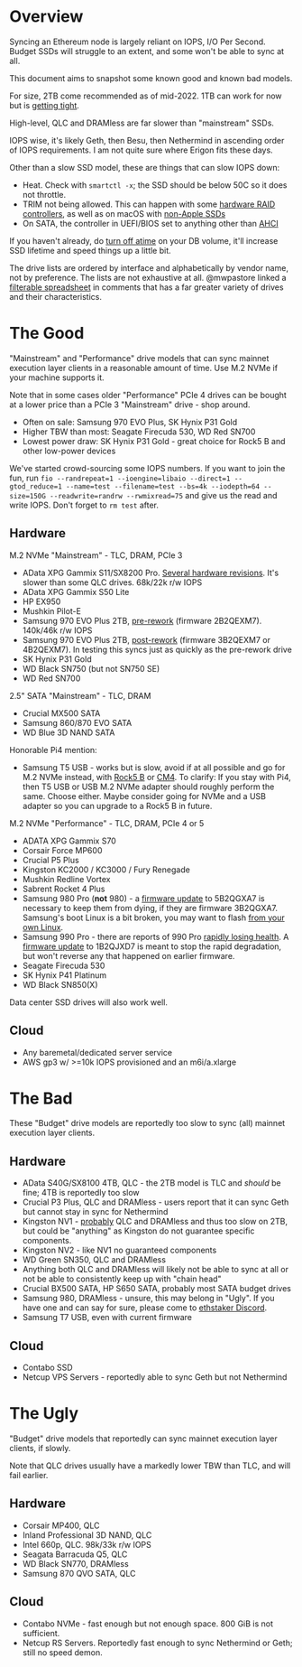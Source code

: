 # Overview

Syncing an Ethereum node is largely reliant on IOPS, I/O Per Second. Budget SSDs will struggle to an extent, and some won't be able to sync at all.

This document aims to snapshot some known good and known bad models. 

For size, 2TB come recommended as of mid-2022. 1TB can work for now but is [getting tight](https://gist.github.com/yorickdowne/e4b271e1cbe8c8873884e08705084362).

High-level, QLC and DRAMless are far slower than "mainstream" SSDs.

IOPS wise, it's likely Geth, then Besu, then Nethermind in ascending order of IOPS requirements. I am not quite sure where Erigon fits these days.

Other than a slow SSD model, these are things that can slow IOPS down:
- Heat. Check with `smartctl -x`; the SSD should be below 50C so it does not throttle.
- TRIM not being allowed. This can happen with some [hardware RAID controllers](https://gist.github.com/yorickdowne/fd36009c19fdbee0337bffc0d5ad8284), as well as on macOS with [non-Apple SSDs](https://www.lifewire.com/enable-trim-for-ssd-in-os-x-yosemite-2260789)
- On SATA, the controller in UEFI/BIOS set to anything other than [AHCI](https://www.addictivetips.com/windows-tips/enable-ahci-bios/)

If you haven't already, do [turn off atime](https://opensource.com/article/20/6/linux-noatime) on your DB volume, it'll increase SSD lifetime and speed things up a little bit.

The drive lists are ordered by interface and alphabetically by vendor name, not by preference. The lists are not exhaustive at all. @mwpastore linked a [filterable spreadsheet](https://docs.google.com/spreadsheets/d/1B27_j9NDPU3cNlj2HKcrfpJKHkOf-Oi1DbuuQva2gT4/edit#gid=0) in comments that has a far greater variety of drives and their characteristics.

# The Good

"Mainstream" and "Performance" drive models that can sync mainnet execution layer clients in a reasonable amount of time. Use M.2 NVMe if your machine supports it.

Note that in some cases older "Performance" PCIe 4 drives can be bought at a lower price than a PCIe 3 "Mainstream" drive - shop around.

- Often on sale: Samsung 970 EVO Plus, SK Hynix P31 Gold
- Higher TBW than most: Seagate Firecuda 530, WD Red SN700
- Lowest power draw: SK Hynix P31 Gold - great choice for Rock5 B and other low-power devices

We've started crowd-sourcing some IOPS numbers. If you want to join the fun, run `fio --randrepeat=1 --ioengine=libaio --direct=1 --gtod_reduce=1 --name=test --filename=test --bs=4k --iodepth=64 --size=150G --readwrite=randrw --rwmixread=75` and give us the read and write IOPS. Don't forget to `rm test` after.

## Hardware

M.2 NVMe "Mainstream" - TLC, DRAM, PCIe 3
- AData XPG Gammix S11/SX8200 Pro. [Several hardware revisions](https://www.tomshardware.com/news/adata-switches-nand-on-sx8200-pro-ssd-performance-impacted). It's slower than some QLC drives. 68k/22k r/w IOPS
- AData XPG Gammix S50 Lite
- HP EX950
- Mushkin Pilot-E
- Samsung 970 EVO Plus 2TB, [pre-rework](https://www.tomshardware.com/news/samsung-is-swapping-ssd-parts-too) (firmware 2B2QEXM7). 140k/46k r/w IOPS
- Samsung 970 EVO Plus 2TB, [post-rework](https://www.tomshardware.com/news/samsung-is-swapping-ssd-parts-too) (firmware 3B2QEXM7 or 4B2QEXM7). In testing this syncs just as quickly as the pre-rework drive
- SK Hynix P31 Gold
- WD Black SN750 (but not SN750 SE)
- WD Red SN700

2.5" SATA "Mainstream" - TLC, DRAM
- Crucial MX500 SATA
- Samsung 860/870 EVO SATA
- WD Blue 3D NAND SATA

Honorable Pi4 mention:

- Samsung T5 USB - works but is slow, avoid if at all possible and go for M.2 NVMe instead, with [Rock5 B](https://ameridroid.com/products/rock5-model-b) or [CM4](https://thepihut.com/products/pci-e-to-m-2-adapter-for-raspberry-pi-cm4-io-board). To clarify: If you stay with Pi4, then T5 USB or USB M.2 NVMe adapter should roughly perform the same. Choose either. Maybe consider going for NVMe and a USB adapter so you can upgrade to a Rock5 B in future.

M.2 NVMe "Performance" - TLC, DRAM, PCIe 4 or 5
- ADATA XPG Gammix S70
- Corsair Force MP600
- Crucial P5 Plus
- Kingston KC2000 / KC3000 / Fury Renegade
- Mushkin Redline Vortex
- Sabrent Rocket 4 Plus
- Samsung 980 Pro (**not** 980) - a [firmware update](https://www.tomshardware.com/news/samsung-980-pro-ssd-failures-firmware-update) to 5B2QGXA7 is necessary to keep them from dying, if they are firmware 3B2QGXA7. Samsung's boot Linux is a bit broken, you may want to flash [from your own Linux](https://blog.quindorian.org/2021/05/firmware-update-samsung-ssd-in-linux.html/).
- Samsung 990 Pro - there are reports of 990 Pro [rapidly losing health](https://www.tomshardware.com/news/samsung-990-pro-health-dropping-fast). A [firmware update](https://www.tomshardware.com/news/samsung-990-pro-firmware-update-released-ssd-health) to 1B2QJXD7 is meant to stop the rapid degradation, but won't reverse any that happened on earlier firmware. 
- Seagate Firecuda 530
- SK Hynix P41 Platinum
- WD Black SN850(X)

Data center SSD drives will also work well.

## Cloud

- Any baremetal/dedicated server service
- AWS gp3 w/ >=10k IOPS provisioned and an m6i/a.xlarge

# The Bad

These "Budget" drive models are reportedly too slow to sync (all) mainnet execution layer clients.

## Hardware

- AData S40G/SX8100 4TB, QLC - the 2TB model is TLC and *should* be fine; 4TB is reportedly too slow
- Crucial P3 Plus, QLC and DRAMless - users report that it can sync Geth but cannot stay in sync for Nethermind
- Kingston NV1 - [probably](https://www.techpowerup.com/290339/psa-kingston-nv1-ssd-comes-with-a-hardware-spec-lottery-tlc-or-qlc-smi-or-phison) QLC and DRAMless and thus too slow on 2TB, but could be "anything" as Kingston do not guarantee specific components.
- Kingston NV2 - like NV1 no guaranteed components
- WD Green SN350, QLC and DRAMless
- Anything both QLC and DRAMless will likely not be able to sync at all or not be able to consistently keep up with "chain head"
- Crucial BX500 SATA, HP S650 SATA, probably most SATA budget drives
- Samsung 980, DRAMless - unsure, this may belong in "Ugly". If you have one and can say for sure, please come to [ethstaker Discord](https://discord.io/ethstaker).
- Samsung T7 USB, even with current firmware

## Cloud

- Contabo SSD
- Netcup VPS Servers - reportedly able to sync Geth but not Nethermind

# The Ugly

"Budget" drive models that reportedly can sync mainnet execution layer clients, if slowly. 

Note that QLC drives usually have a markedly lower TBW than TLC, and will fail earlier.

## Hardware

- Corsair MP400, QLC
- Inland Professional 3D NAND, QLC
- Intel 660p, QLC. 98k/33k r/w IOPS
- Seagata Barracuda Q5, QLC
- WD Black SN770, DRAMless
- Samsung 870 QVO SATA, QLC

## Cloud

- Contabo NVMe - fast enough but not enough space. 800 GiB is not sufficient.
- Netcup RS Servers. Reportedly fast enough to sync Nethermind or Geth; still no speed demon.